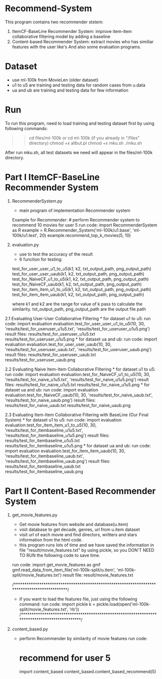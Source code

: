 # Recommend-System

This program contains two recommender ststem:
1. ItemCF-BaseLine Recommender System: improve item-item collaborative filtering model by adding a baseline
2. Content-based Recommender System: extract movies who has similiar features with the user like's
And also some evaluation programs.

# Dataset
* use ml-100k from MovieLen (older dataset)
* u1 to u5 are training and testing data for random cases from u.data
* ua and ub are training and testing data for few information

# Run 
To run this program, need to load training and testing dataset first by using following commands:
>>cd files/ml-100k 
	or cd ml-100k (if you already in "/files" directory)
>>chmod +x allbut.pl
>>chmod +x mku.sh
>>./mku.sh

After run mku.sh, all test datasets we need will appear in the files/ml-100k directory.



# Part I ItemCF-BaseLine Recommender System
1. RecommenderSystem.py
	* main program of implementation Recommender system

	Example for Recommender:
		# perform Recommender system to recommend 10 movies for user 5
		run code:
		import RecommenderSystem as R
		example = R.Recommender_System('ml-100k/u1.base', 'ml-100k/u1.test', 20)
		example.recommend_top_k_movies(5, 10)

2. evaluation.py
	* use to test the accuracy of the result
	* 6 function for testing:

	test_for_user_user_u1_to_u5(k1, k2, txt_output_path, png_output_path)
	test_for_user_user_uaub(k1, k2, txt_output_path, png_output_path)
	test_for_NaiveCF_u1_to_u5(k1, k2, txt_output_path, png_output_path)
	test_for_NaiveCF_uaub(k1, k2, txt_output_path, png_output_path)
	test_for_item_item_u1_to_u5(k1, k2, txt_output_path, png_output_path)
	test_for_item_item_uaub(k1, k2, txt_output_path, png_output_path)

	where k1 and k2 are the range for value of k pass to calculate the similarity.
	txt_output_path, png_output_path are the output file path

  2.1 Evaluating User-User Collaborative Filtering
	  * for dataset u1 to u5:
		  run code:
			  import evaluation
			  evaluation.test_for_user_user_u1_to_u5(10, 30, 'results/test_for_useruser_u1u5.txt', 'results/test_for_useruser_u1u5.png')
		  result files:
			  results/test_for_useruser_u1u5.txt
			  results/test_for_useruser_u1u5.png
	* for dataset ua and ub:
		run code:
			import evaluation
			evaluation.test_for_user_user_uaub(10, 30, 'results/test_for_useruser_uaub.txt', 'results/test_for_useruser_uaub.png')
		result files:
			results/test_for_useruser_uaub.txt
			results/test_for_useruser_uaub.png

2.2 Evaluating Naive Item-Item Collaborative Filtering
	* for dataset u1 to u5:
		run code:
			import evaluation
			evaluation.test_for_NaiveCF_u1_to_u5(10, 30, 'results/test_for_naive_u1u5.txt', 'results/test_for_naive_u1u5.png')
		result files:
			results/test_for_naive_u1u5.txt
			results/test_for_naive_u1u5.png
	* for dataset ua and ub:
		run code:
			import evaluation
			evaluation.test_for_NaiveCF_uaub(10, 30, 'results/test_for_naive_uaub.txt', 'results/test_for_naive_uaub.png')
		result files:
			results/test_for_naive_uaub.txt
			results/test_for_naive_uaub.png
	
2.3 Evaluating Item-Item Collaborative Filtering with BaseLine (Our Final System)
	* for dataset u1 to u5:
		run code:
			import evaluation
			evaluation.test_for_item_item_u1_to_u5(10, 30, 'results/test_for_itembaseline_u1u5.txt', 'results/test_for_itembaseline_u1u5.png')
		result files:
			results/test_for_itembaseline_u1u5.txt
			results/test_for_itembaseline_u1u5.png
	* for dataset ua and ub:
		run code:
			import evaluation
			evaluation.test_for_item_item_uaub(10, 30, 'results/test_for_itembaseline_uaub.txt', 'results/test_for_itembaseline_uaub.png')
		result files:
			results/test_for_itembaseline_uaub.txt
			results/test_for_itembaseline_uaub.png
	


# Part II Content-Based Recommender System

1. get_movie_features.py
	* Get movie features from website and database(u.item)
	* visit database to get decade, genres, url from u.item dataset
	* visit url of each movie and find directors, writters and stars information from the html code.
	* this program runs lots of time and we have saved the information in file "result/movie_features.txt"
	  by using pickle, so you DON'T NEED TO RUN the following code to save time.

	
	run code:
		import get_movie_features as gmf
		gmf.read_data_from_item_file('ml-100k-split/u.item', 'ml-100k-split/movie_features.txt')
	result file:
		result/movie_features.txt

	/*********************************************************************************************/
	* if you want to load the features file, just using the following command:
	run code:
		import pickle
		k = pickle.load(open('ml-100k-split/movie_features.txt', 'rb'))
	/*********************************************************************************************/


2. content_based.py
	* perform Recommender by similarity of movie features
	run code:
		# recommend for user 5
		import content_based
		content_based.content_based_recommend(5)
